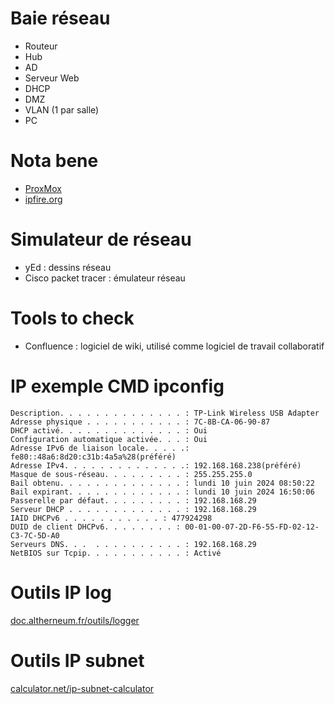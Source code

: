 # Baie réseau
- Routeur
- Hub
- AD
- Serveur Web
- DHCP
- DMZ
- VLAN (1 par salle)
- PC

# Nota bene
- [ProxMox](https://www.proxmox.com/)
- [ipfire.org](https://www.ipfire.org/)

# Simulateur de réseau
- yEd : dessins réseau
- Cisco packet tracer : émulateur réseau
# Tools to check
- Confluence : logiciel de wiki, utilisé comme logiciel de travail collaboratif

# IP exemple CMD ipconfig
```
Description. . . . . . . . . . . . . . : TP-Link Wireless USB Adapter
Adresse physique . . . . . . . . . . . : 7C-8B-CA-06-90-87
DHCP activé. . . . . . . . . . . . . . : Oui
Configuration automatique activée. . . : Oui
Adresse IPv6 de liaison locale. . . . .: fe80::48a6:8d20:c31b:4a5a%28(préféré)
Adresse IPv4. . . . . . . . . . . . . .: 192.168.168.238(préféré)
Masque de sous-réseau. . . . . . . . . : 255.255.255.0
Bail obtenu. . . . . . . . . . . . . . : lundi 10 juin 2024 08:50:22
Bail expirant. . . . . . . . . . . . . : lundi 10 juin 2024 16:50:06
Passerelle par défaut. . . . . . . . . : 192.168.168.29
Serveur DHCP . . . . . . . . . . . . . : 192.168.168.29
IAID DHCPv6 . . . . . . . . . . . : 477924298
DUID de client DHCPv6. . . . . . . . : 00-01-00-07-2D-F6-55-FD-02-12-C3-7C-5D-A0
Serveurs DNS. . .  . . . . . . . . . . : 192.168.168.29
NetBIOS sur Tcpip. . . . . . . . . . . : Activé
```

# Outils IP log
[doc.altherneum.fr/outils/logger](https://doc.altherneum.fr/outils/logger.html)
# Outils IP subnet
[calculator.net/ip-subnet-calculator](https://www.calculator.net/ip-subnet-calculator.html)